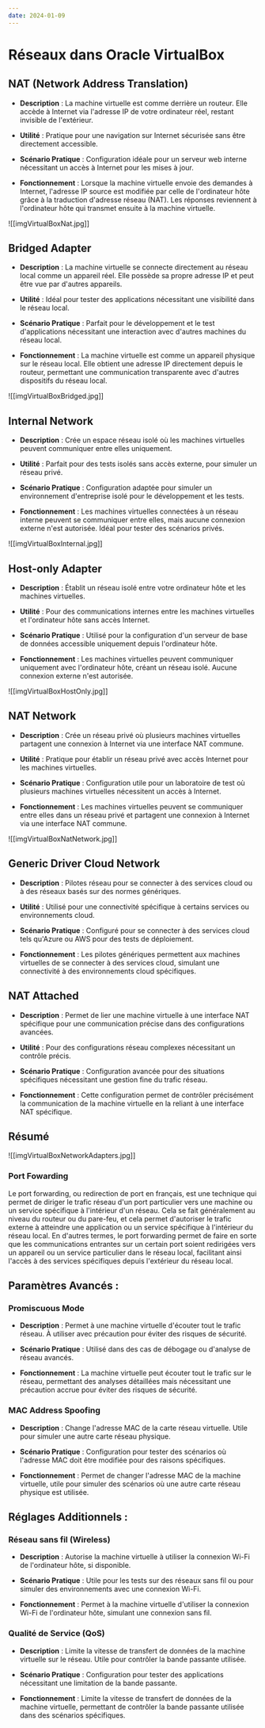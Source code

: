 ```yaml
---
date: 2024-01-09
---
```

# Réseaux dans Oracle VirtualBox

## NAT (Network Address Translation)

- **Description** : La machine virtuelle est comme derrière un routeur. Elle accède à Internet via l'adresse IP de votre ordinateur réel, restant invisible de l'extérieur.
    
- **Utilité** : Pratique pour une navigation sur Internet sécurisée sans être directement accessible.
    
- **Scénario Pratique** : Configuration idéale pour un serveur web interne nécessitant un accès à Internet pour les mises à jour.
    
- **Fonctionnement** : Lorsque la machine virtuelle envoie des demandes à Internet, l'adresse IP source est modifiée par celle de l'ordinateur hôte grâce à la traduction d'adresse réseau (NAT). Les réponses reviennent à l'ordinateur hôte qui transmet ensuite à la machine virtuelle.
    
![[imgVirtualBoxNat.jpg]]

## Bridged Adapter

- **Description** : La machine virtuelle se connecte directement au réseau local comme un appareil réel. Elle possède sa propre adresse IP et peut être vue par d'autres appareils.
    
- **Utilité** : Idéal pour tester des applications nécessitant une visibilité dans le réseau local.
    
- **Scénario Pratique** : Parfait pour le développement et le test d'applications nécessitant une interaction avec d'autres machines du réseau local.
    
- **Fonctionnement** : La machine virtuelle est comme un appareil physique sur le réseau local. Elle obtient une adresse IP directement depuis le routeur, permettant une communication transparente avec d'autres dispositifs du réseau local.
    
![[imgVirtualBoxBridged.jpg]]
## Internal Network

- **Description** : Crée un espace réseau isolé où les machines virtuelles peuvent communiquer entre elles uniquement.
    
- **Utilité** : Parfait pour des tests isolés sans accès externe, pour simuler un réseau privé.
    
- **Scénario Pratique** : Configuration adaptée pour simuler un environnement d'entreprise isolé pour le développement et les tests.
    
- **Fonctionnement** : Les machines virtuelles connectées à un réseau interne peuvent se communiquer entre elles, mais aucune connexion externe n'est autorisée. Idéal pour tester des scénarios privés.
    
![[imgVirtualBoxInternal.jpg]]
## Host-only Adapter

- **Description** : Établit un réseau isolé entre votre ordinateur hôte et les machines virtuelles.
    
- **Utilité** : Pour des communications internes entre les machines virtuelles et l'ordinateur hôte sans accès Internet.
    
- **Scénario Pratique** : Utilisé pour la configuration d'un serveur de base de données accessible uniquement depuis l'ordinateur hôte.
    
- **Fonctionnement** : Les machines virtuelles peuvent communiquer uniquement avec l'ordinateur hôte, créant un réseau isolé. Aucune connexion externe n'est autorisée.
    
![[imgVirtualBoxHostOnly.jpg]]
## NAT Network

- **Description** : Crée un réseau privé où plusieurs machines virtuelles partagent une connexion à Internet via une interface NAT commune.
    
- **Utilité** : Pratique pour établir un réseau privé avec accès Internet pour les machines virtuelles.
    
- **Scénario Pratique** : Configuration utile pour un laboratoire de test où plusieurs machines virtuelles nécessitent un accès à Internet.
    
- **Fonctionnement** : Les machines virtuelles peuvent se communiquer entre elles dans un réseau privé et partagent une connexion à Internet via une interface NAT commune.
    
![[imgVirtualBoxNatNetwork.jpg]]


## Generic Driver Cloud Network

- **Description** : Pilotes réseau pour se connecter à des services cloud ou à des réseaux basés sur des normes génériques.
    
- **Utilité** : Utilisé pour une connectivité spécifique à certains services ou environnements cloud.
    
- **Scénario Pratique** : Configuré pour se connecter à des services cloud tels qu'Azure ou AWS pour des tests de déploiement.
    
- **Fonctionnement** : Les pilotes génériques permettent aux machines virtuelles de se connecter à des services cloud, simulant une connectivité à des environnements cloud spécifiques.
    

## NAT Attached

- **Description** : Permet de lier une machine virtuelle à une interface NAT spécifique pour une communication précise dans des configurations avancées.
    
- **Utilité** : Pour des configurations réseau complexes nécessitant un contrôle précis.
    
- **Scénario Pratique** : Configuration avancée pour des situations spécifiques nécessitant une gestion fine du trafic réseau.
    
- **Fonctionnement** : Cette configuration permet de contrôler précisément la communication de la machine virtuelle en la reliant à une interface NAT spécifique.
    

## Résumé 

![[imgVirtualBoxNetworkAdapters.jpg]]
### Port Fowarding

Le port forwarding, ou redirection de port en français, est une technique qui permet de diriger le trafic réseau d'un port particulier vers une machine ou un service spécifique à l'intérieur d'un réseau. Cela se fait généralement au niveau du routeur ou du pare-feu, et cela permet d'autoriser le trafic externe à atteindre une application ou un service spécifique à l'intérieur du réseau local. En d'autres termes, le port forwarding permet de faire en sorte que les communications entrantes sur un certain port soient redirigées vers un appareil ou un service particulier dans le réseau local, facilitant ainsi l'accès à des services spécifiques depuis l'extérieur du réseau local.
## Paramètres Avancés :

### Promiscuous Mode

- **Description** : Permet à une machine virtuelle d'écouter tout le trafic réseau. À utiliser avec précaution pour éviter des risques de sécurité.
    
- **Scénario Pratique** : Utilisé dans des cas de débogage ou d'analyse de réseau avancés.
    
- **Fonctionnement** : La machine virtuelle peut écouter tout le trafic sur le réseau, permettant des analyses détaillées mais nécessitant une précaution accrue pour éviter des risques de sécurité.
    

### MAC Address Spoofing

- **Description** : Change l'adresse MAC de la carte réseau virtuelle. Utile pour simuler une autre carte réseau physique.
    
- **Scénario Pratique** : Configuration pour tester des scénarios où l'adresse MAC doit être modifiée pour des raisons spécifiques.
    
-  **Fonctionnement** : Permet de changer l'adresse MAC de la machine virtuelle, utile pour simuler des scénarios où une autre carte réseau physique est utilisée.
    

## Réglages Additionnels :

### Réseau sans fil (Wireless)

- **Description** : Autorise la machine virtuelle à utiliser la connexion Wi-Fi de l'ordinateur hôte, si disponible.
    
- **Scénario Pratique** : Utile pour les tests sur des réseaux sans fil ou pour simuler des environnements avec une connexion Wi-Fi.
    
- **Fonctionnement** : Permet à la machine virtuelle d'utiliser la connexion Wi-Fi de l'ordinateur hôte, simulant une connexion sans fil.
    

### Qualité de Service (QoS)

- **Description** : Limite la vitesse de transfert de données de la machine virtuelle sur le réseau. Utile pour contrôler la bande passante utilisée.
    
- **Scénario Pratique** : Configuration pour tester des applications nécessitant une limitation de la bande passante.
    
-  **Fonctionnement** : Limite la vitesse de transfert de données de la machine virtuelle, permettant de contrôler la bande passante utilisée dans des scénarios spécifiques.